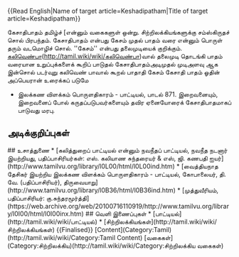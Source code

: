 {{Read English|Name of target article=Keshadipatham|Title of target article=Keshadipatham}}

கேசாதிபாதம் தமிழ்ச் [என்னும் வகைகளுள் ஒன்று. சிற்றிலக்கியங்களுக்கு சம்ஸ்கிருதச் சொல் பிரபந்தம். கேசாதிபாதம் என்பது கேசம் முதல் பாதம் வரை என்னும் பொருள் தரும் வடமொழிச் சொல். ''கேசம்'' என்பது தலைமுடியைக் குறிக்கும். [கலிவெண்பா](சிற்றிலக்கியங்கள்](http://tamil.wiki/wiki/சிற்றிலக்கியங்கள்))(http://tamil.wiki/wiki/கலிவெண்பா)வால் தலைமுடி தொடங்கி பாதம் வரையான உறுப்புக்களைக் கூறிப் பாடுதல் கேசாதிபாதம்<ref><poem>அடிமுதல் முடிஅளவு ஆக இன்சொல் 
படர்வுறு கலிவெண் பாவால் கூறல் 
பாதாதி கேசம் கேசாதி பாதம் 
ஓதின் அப்பெயரான் உரைக்கப் படுமே </poem>
- இலக்கண விளக்கம் பொருளதிகாரம் - பாட்டியல், பாடல் 871</ref>. 
இறைவனையும், இறைவனைப் போல் கருதப்படுபவர்களையும் தவிர ஏனையோரைக் கேசாதிபாதமாகப் பாடுவது மரபு.
## அடிக்குறிப்புகள்
<references />
## உசாத்துணை
* [கலித்துறைப் பாட்டியல் என்னும் நவநீதப் பாட்டியல், நவநீத நடனார் இயற்றியது, பதிப்பாசிரியர்கள்: எஸ். கலியாண சுந்தரையர் & எஸ், ஜி. கணபதி ஐயர்](http://www.tamilvu.org/library/l0L00/html/l0L00ind.htm)
* [வைத்தியநாத தேசிகர் இயற்றிய இலக்கண விளக்கம் பொருளதிகாரம் - பாட்டியல், கோபாலையர், தி. வே. (பதிப்பாசிரியர்), திருவையாறு](http://www.tamilvu.org/library/l0B36/html/l0B36ind.htm)
* [முத்துவீரியம், பதிப்பாசிரியர்: கு.சுந்தரமூர்த்தி](https://web.archive.org/web/20100716110919/http://www.tamilvu.org/library/l0I00/html/l0I00inx.htm)
## வெளி இணைப்புகள்
* [பாட்டியல்](http://tamil.wiki/wiki/பாட்டியல்)
* [சிற்றிலக்கியங்கள்](http://tamil.wiki/wiki/சிற்றிலக்கியங்கள்)
{{Finalised}}
[Content](Category:Tamil)(http://tamil.wiki/wiki/Category:Tamil Content)
[வகைகள்](Category:சிற்றிலக்கிய)(http://tamil.wiki/wiki/Category:சிற்றிலக்கிய வகைகள்)